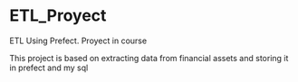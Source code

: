 # ETL_Proyect
ETL Using Prefect. Proyect in course

This project is based on extracting data from financial assets and storing it in prefect and my sql
